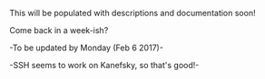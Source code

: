 This will be populated with descriptions and documentation soon!

Come back in a week-ish?

-To be updated by Monday (Feb 6 2017)-

-SSH seems to work on Kanefsky, so that's good!-
